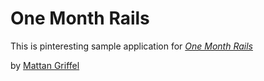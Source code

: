 # One Month Rails

This is pinteresting sample application for
[*One Month Rails*](http://onemonthrails.com)

by [Mattan Griffel](http://mattangriffel.com) 